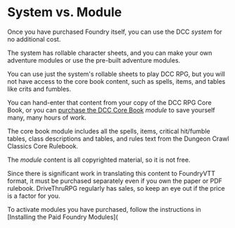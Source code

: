 # System vs. Module

Once you have purchased Foundry itself, you can use the DCC *system* for no additional cost.

The system has rollable character sheets, and you can make your own adventure modules or use the pre-built adventure modules.

You can use just the system's rollable sheets to play DCC RPG, but you will not have access to the core book content, such as spells, items, and tables like crits and fumbles.

You can hand-enter that content from your copy of the DCC RPG Core Book, or you can [purchase the DCC Core Book](https://www.drivethrurpg.com/en/product/395496/dungeon-crawl-classics-core-book-compendium-for-foundry-vtt?affiliate_id=64555) *module* to save yourself many, many hours of work.

The core book module includes all the spells, items, critical hit/fumble tables, class descriptions and tables, and rules text from the Dungeon Crawl Classics Core Rulebook.

The *module* content is all copyrighted material, so it is not free.

Since there is significant work in translating this content to FoundryVTT format, it must be purchased separately even if you own the paper or PDF rulebook. DriveThruRPG regularly has sales, so keep an eye out if the price is a factor for you.

To activate modules you have purchased, follow the instructions in [Installing the Paid Foundry Modules](


